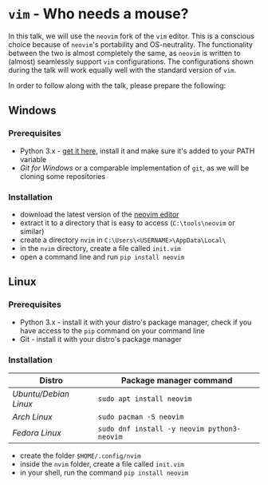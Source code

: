 # `vim` - Who needs a mouse?

In this talk, we will use the `neovim` fork of the `vim` editor.
This is a conscious choice because of `neovim`'s portability and OS-neutrality.
The functionality between the two is almost completely the same,
as `neovim` is written to (almost) seamlessly support `vim` configurations.
The configurations shown during the talk will work equally well with the standard version of `vim`.

In order to follow along with the talk, please prepare the following:

## Windows

### Prerequisites

* Python 3.x - [get it here](https://www.python.org/), install it and make sure it's added to your PATH variable
* *Git for Windows* or a comparable implementation of `git`, as we will be cloning some repositories

### Installation

* download the latest version of the [neovim editor](https://github.com/neovim/neovim/releases/tag/v0.4.4)
* extract it to a directory that is easy to access (`C:\tools\neovim` or similar)
* create a directory `nvim` in `C:\Users\<USERNAME>\AppData\Local\`
* in the `nvim` directory, create a file called `init.vim`
* open a command line and run `pip install neovim`

## Linux

### Prerequisites

* Python 3.x - install it with your distro's package manager, check if you have access to the `pip` command on your command line
* Git - install it with your distro's package manager

### Installation

| Distro                | Package manager command                     |
|-----------------------|---------------------------------------------|
| *Ubuntu/Debian Linux* | `sudo apt install neovim`                   |
| *Arch Linux*          | `sudo pacman -S neovim`                     |
| *Fedora Linux*        | `sudo dnf install -y neovim python3-neovim` |

* create the folder `$HOME/.config/nvim`
* inside the `nvim` folder, create a file called `init.vim`
* in your shell, run the command `pip install neovim`

